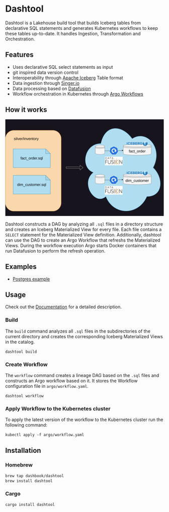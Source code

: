# Dashtool

Dashtool is a Lakehouse build tool that builds Iceberg tables from declarative SQL statements and generates Kubernetes workflows to keep these tables up-to-date.
It handles Ingestion, Transformation and Orchestration.

## Features

- Uses declarative SQL select statements as input
- git inspired data version control
- Interoperability through [Apache Iceberg](https://iceberg.apache.org/) Table format
- Data ingestion through [Singer.io](https://www.singer.io/)
- Data processing based on [Datafusion](https://arrow.apache.org/datafusion/)
- Workflow orchestration in Kubernetes through [Argo Workflows](https://argoproj.github.io/workflows/)

## How it works

![dashtool](dashtool.svg)

Dashtool constructs a DAG by analyzing all `.sql` files in a directory structure and creates an Iceberg Materialized View for every file.
Each file contains a `SELECT` statement for the Materialized View definition.
Additionally, dashtool can use the DAG to create an Argo Workflow that refreshs the Materialized Views.
During the workflow execution Argo starts Docker containers that run Datafusion to perform the refresh operation.

## Examples

- [Postgres example](https://killercoda.com/dashbook/scenario/dashtool-postgres)

## Usage

Check out the [Documentation](Documentation.md) for a detailed description.

### Build

The `build` command analyzes all `.sql` files in the subdirectories of the current directory and creates the corresponding Iceberg Materialized Views in the catalog.

```shell
dashtool build
```

### Create Workflow

The `workflow` command creates a lineage DAG based on the `.sql` files and constructs an Argo workflow based on it. It stores the Workflow configuration file in `argo/workflow.yaml`.

```shell
dashtool workflow
```

### Apply Workflow to the Kubernetes cluster

To apply the latest version of the workflow to the Kubernetes cluster run the following command:

```shell
kubectl apply -f argo/workflow.yaml
```

## Installation

### Homebrew

```shell
brew tap dashbook/dashtool
brew install dashtool
```

### Cargo

```shell
cargo install dashtool
```
